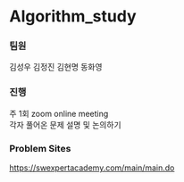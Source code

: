 # Algorithm_study

### 팀원
김성우 김정진 김현명 동화영   

### 진행

주 1회 zoom online meeting    
각자 풀어온 문제 설명 및 논의하기   

### Problem Sites
https://swexpertacademy.com/main/main.do
